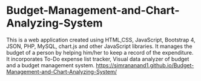 # Budget-Management-and-Chart-Analyzing-System
This is a web application created using HTML,CSS, JavaScript, Bootstrap 4, JSON, PHP, MySQL,  chart.js and other JavaScript libraries. It manages the budget of a person by helping him/her to keep a record of the expenditure. It incorporates To-Do expense list tracker, Visual data analyzer of budget and a budget management system.
https://simrananand1.github.io/Budget-Management-and-Chart-Analyzing-System/

